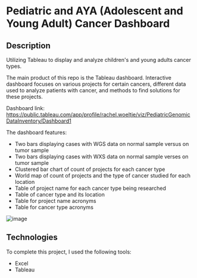 # Pediatric and AYA (Adolescent and Young Adult) Cancer Dashboard

## Description

Utilizing Tableau to display and analyze children's and young adults cancer types.

The main product of this repo is the Tableau dashboard. Interactive dashboard focuses on various projects for certain cancers, different data used to analyze patients with cancer, and methods to find solutions for these projects.

Dashboard link: https://public.tableau.com/app/profile/rachel.woeltje/viz/PediatricGenomicDataInventory/Dashboard1

The dashboard features:

- Two bars displaying cases with WGS data on normal sample versus on tumor sample
- Two bars displaying cases with WXS data on normal sample verses on tumor sample
- Clustered bar chart of count of projects for each cancer type
- World map of count of projects and the type of cancer studied for each location
- Table of project name for each cancer type being researched
- Table of cancer type and its location
- Table for project name acronyms 
- Table for cancer type acronyms 

![image](https://user-images.githubusercontent.com/77589773/128744503-235701f7-dbac-44ed-9b76-188aa8fb67c7.png)

## Technologies
To complete this project, I used the following tools:
- Excel
- Tableau



